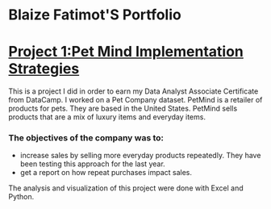 # Blaize Fatimot'S Portfolio


# [Project 1:Pet Mind Implementation Strategies](https://medium.com/@bolanleblaize/data-analyst-associate-project-7040cdf55211)
This is a project I did in order to earn my Data Analyst Associate Certificate from DataCamp. I worked on a Pet Company dataset.
PetMind is a retailer of products for pets. They are based in the United States. PetMind sells products that are a mix of luxury items and everyday items.
### The objectives of the company was to:
- increase sales by selling more everyday products repeatedly. They have been testing this approach for the last year.
- get a report on how repeat purchases impact sales.


The analysis and visualization of this project were done with Excel and Python.

